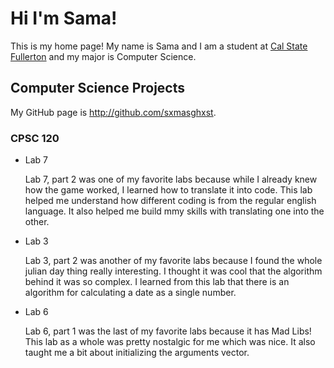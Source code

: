 # Hi I'm Sama!

This is my home page! My name is Sama and I am a student at [Cal State Fullerton](http://www.fullerton.edu/) and my major is Computer Science.

## Computer Science Projects

My GitHub page is http://github.com/sxmasghxst.

### CPSC 120

* Lab 7

    Lab 7, part 2 was one of my favorite labs because while I already knew how the  game worked, I learned how to translate it into code. This lab helped me understand how different coding is from the regular english language. It also helped me build mmy skills with translating one into the other.

* Lab 3
    
    Lab 3, part 2 was another of my favorite labs because I found the whole julian day thing really interesting. I thought it was cool that the algorithm behind it was so complex. I learned from this lab that there is an algorithm for calculating a date as a single number.

* Lab 6

    Lab 6, part 1 was the last of my favorite labs because it has Mad Libs! This lab as a whole was pretty nostalgic for me which was nice. It also taught me a bit about initializing the arguments vector.